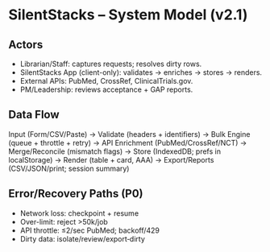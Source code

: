 # SilentStacks – System Model (v2.1)

## Actors
- Librarian/Staff: captures requests; resolves dirty rows.
- SilentStacks App (client-only): validates → enriches → stores → renders.
- External APIs: PubMed, CrossRef, ClinicalTrials.gov.
- PM/Leadership: reviews acceptance + GAP reports.

## Data Flow
Input (Form/CSV/Paste)
 → Validate (headers + identifiers)
 → Bulk Engine (queue + throttle + retry)
 → API Enrichment (PubMed/CrossRef/NCT)
 → Merge/Reconcile (mismatch flags)
 → Store (IndexedDB; prefs in localStorage)
 → Render (table + card, AAA)
 → Export/Reports (CSV/JSON/print; session summary)

## Error/Recovery Paths (P0)
- Network loss: checkpoint + resume
- Over-limit: reject >50k/job
- API throttle: ≤2/sec PubMed; backoff/429
- Dirty data: isolate/review/export‑dirty
